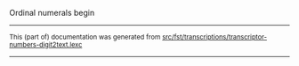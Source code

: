

Ordinal numerals begin

* * *

<small>This (part of) documentation was generated from [src/fst/transcriptions/transcriptor-numbers-digit2text.lexc](https://github.com/giellalt/lang-vot/blob/main/src/fst/transcriptions/transcriptor-numbers-digit2text.lexc)</small>

---

